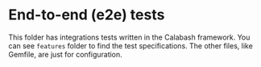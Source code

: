 # End-to-end (e2e) tests

This folder has integrations tests written in the Calabash framework. You can see `features` folder to find the test specifications. The other files, like Gemfile, are just for configuration.
